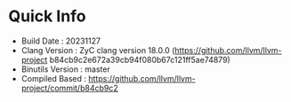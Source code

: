 # Quick Info
* Build Date : 20231127
* Clang Version : ZyC clang version 18.0.0 (https://github.com/llvm/llvm-project b84cb9c2e672a39cb94f080b67c121ff5ae74879)
* Binutils Version : master
* Compiled Based : https://github.com/llvm/llvm-project/commit/b84cb9c2

